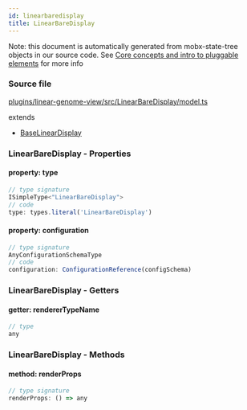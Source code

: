```yaml
---
id: linearbaredisplay
title: LinearBareDisplay
---
```


Note: this document is automatically generated from mobx-state-tree objects in
our source code. See
[Core concepts and intro to pluggable elements](/docs/developer_guide/) for more
info

### Source file

[plugins/linear-genome-view/src/LinearBareDisplay/model.ts](https://github.com/GMOD/jbrowse-components/blob/main/plugins/linear-genome-view/src/LinearBareDisplay/model.ts)

extends

- [BaseLinearDisplay](../baselineardisplay)

### LinearBareDisplay - Properties

#### property: type

```js
// type signature
ISimpleType<"LinearBareDisplay">
// code
type: types.literal('LinearBareDisplay')
```

#### property: configuration

```js
// type signature
AnyConfigurationSchemaType
// code
configuration: ConfigurationReference(configSchema)
```

### LinearBareDisplay - Getters

#### getter: rendererTypeName

```js
// type
any
```

### LinearBareDisplay - Methods

#### method: renderProps

```js
// type signature
renderProps: () => any
```
